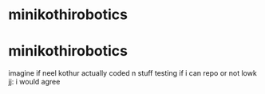 # minikothirobotics
# minikothirobotics
imagine if neel kothur actually coded n stuff 
testing if i can repo or not lowk
jj: i would agree
